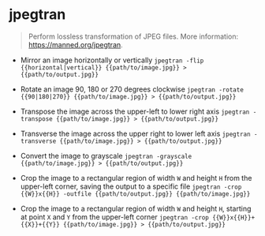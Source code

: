 # jpegtran
> Perform lossless transformation of JPEG files.
> More information: <https://manned.org/jpegtran>.

- Mirror an image horizontally or vertically
`jpegtran -flip {{horizontal|vertical}} {{path/to/image.jpg}} > {{path/to/output.jpg}}`

- Rotate an image 90, 180 or 270 degrees clockwise
`jpegtran -rotate {{90|180|270}} {{path/to/image.jpg}} > {{path/to/output.jpg}}`

- Transpose the image across the upper-left to lower right axis
`jpegtran -transpose {{path/to/image.jpg}} > {{path/to/output.jpg}}`

- Transverse the image across the upper right to lower left axis
`jpegtran -transverse {{path/to/image.jpg}} > {{path/to/output.jpg}}`

- Convert the image to grayscale
`jpegtran -grayscale {{path/to/image.jpg}} > {{path/to/output.jpg}}`

- Crop the image to a rectangular region of width `W` and height `H` from the upper-left corner, saving the output to a specific file
`jpegtran -crop {{W}}x{{H}} -outfile {{path/to/output.jpg}} {{path/to/image.jpg}}`

- Crop the image to a rectangular region of width `W` and height `H`, starting at point `X` and `Y` from the upper-left corner
`jpegtran -crop {{W}}x{{H}}+{{X}}+{{Y}} {{path/to/image.jpg}} > {{path/to/output.jpg}}`
